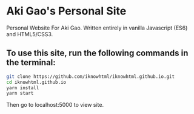 # Aki Gao's Personal Site
Personal Website For Aki Gao. Written entirely in vanilla Javascript (ES6) and HTML5/CSS3.
## To use this site, run the following commands in the terminal:
```bash
git clone https://github.com/iknowhtml/iknowhtml.github.io.git
cd iknowhtml.github.io
yarn install
yarn start
```
Then go to localhost:5000 to view site.
